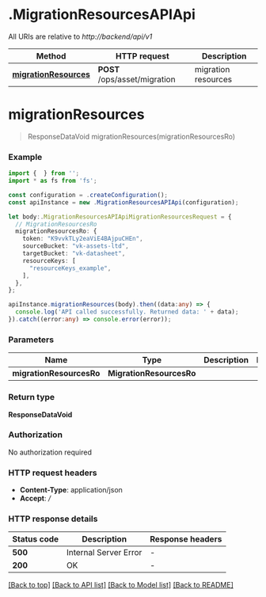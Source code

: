# .MigrationResourcesAPIApi

All URIs are relative to *http://backend/api/v1*

Method | HTTP request | Description
------------- | ------------- | -------------
[**migrationResources**](MigrationResourcesAPIApi.md#migrationResources) | **POST** /ops/asset/migration | migration resources


# **migrationResources**
> ResponseDataVoid migrationResources(migrationResourcesRo)


### Example


```typescript
import {  } from '';
import * as fs from 'fs';

const configuration = .createConfiguration();
const apiInstance = new .MigrationResourcesAPIApi(configuration);

let body:.MigrationResourcesAPIApiMigrationResourcesRequest = {
  // MigrationResourcesRo
  migrationResourcesRo: {
    token: "K9vvkTLy2eaViE4BAjpuCHEn",
    sourceBucket: "vk-assets-ltd",
    targetBucket: "vk-datasheet",
    resourceKeys: [
      "resourceKeys_example",
    ],
  },
};

apiInstance.migrationResources(body).then((data:any) => {
  console.log('API called successfully. Returned data: ' + data);
}).catch((error:any) => console.error(error));
```


### Parameters

Name | Type | Description  | Notes
------------- | ------------- | ------------- | -------------
 **migrationResourcesRo** | **MigrationResourcesRo**|  |


### Return type

**ResponseDataVoid**

### Authorization

No authorization required

### HTTP request headers

 - **Content-Type**: application/json
 - **Accept**: */*


### HTTP response details
| Status code | Description | Response headers |
|-------------|-------------|------------------|
**500** | Internal Server Error |  -  |
**200** | OK |  -  |

[[Back to top]](#) [[Back to API list]](README.md#documentation-for-api-endpoints) [[Back to Model list]](README.md#documentation-for-models) [[Back to README]](README.md)


